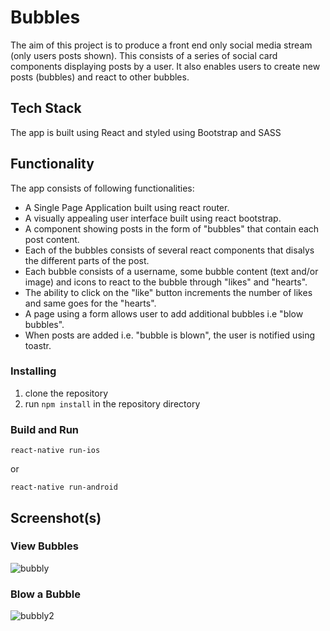 # Bubbles

The aim of this project is to produce a front end only social media stream (only users posts shown). This consists of a series of social card components displaying posts by a user. It also enables users to create new posts (bubbles) and react to other bubbles.

## Tech Stack
The app is built using React and styled using Bootstrap and SASS

## Functionality

The app consists of following functionalities:
- A Single Page Application built using react router. 
- A visually appealing user interface built using react bootstrap.
- A  component showing posts in the form of "bubbles" that contain each post content.
- Each of the bubbles consists of several react components that disalys the different parts of the post.
- Each bubble consists of a username, some bubble content (text and/or image) and icons to react to the bubble through "likes" and "hearts".
- The ability to click on the "like" button increments the number of likes and same goes for the "hearts".
- A page using a form allows user to add additional bubbles i.e "blow bubbles". 
- When posts are added i.e. "bubble is blown", the user is notified using toastr.

### Installing

1.  clone the repository
2.  run `npm install` in the repository directory

### Build and Run

`react-native run-ios`

or

`react-native run-android`

## Screenshot(s)

### View Bubbles
![bubbly](https://user-images.githubusercontent.com/40723510/102897563-1c765b80-4460-11eb-8083-b3e00662d557.png)


### Blow a Bubble
![bubbly2](https://user-images.githubusercontent.com/40723510/102897605-32841c00-4460-11eb-966b-223dbd416ae5.png)

